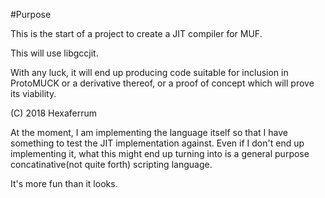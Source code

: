 #Purpose

This is the start of a project to create a JIT compiler for MUF.

This will use libgccjit.

With any luck, it will end up producing code suitable for inclusion in ProtoMUCK or a derivative thereof, or a proof of concept which will prove its viability.

(C) 2018 Hexaferrum

At the moment, I am implementing the language itself so that I have something 
to test the JIT implementation against. Even if I don't end up implementing it,
what this might end up turning into is a general purpose concatinative(not quite forth)
scripting language.

It's more fun than it looks.
